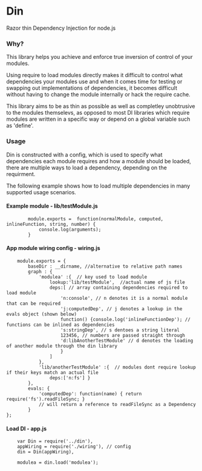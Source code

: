 # Din
Razor thin Dependency Injection for node.js

### Why?
This library helps you achieve and enforce true inversion of control of your modules.

Using require to load modules directly makes it difficult to control what dependencies your modules use and when it comes time for testing or swapping out implementations of dependencies, it becomes difficult without having to change the module internally or hack the require cache.

This library aims to be as thin as possible as well as completley unobtrusive to the modules themselevs, as opposed to most DI libraries which require modules are written in a specific way or depend on a global variable such as 'define'.

### Usage
Din is constructed with a config, which is used to specify what dependencies each module requires and how a module should be loaded, there are multiple ways to load a dependency, depending on the requirment.


The following example shows how to load multiple dependencies in many supported usage scenarios.

#### Example module - lib/testModule.js
```javscript
        module.exports =  function(normalModule, computed, inlineFunction, string, number) {
            console.log(arguments);
        }
```

#### App module wiring config - wiring.js
```javscript
    module.exports = {
        baseDir : __dirname, //alternative to relative path names
        graph : {
            'modulea' :{  // key used to load module
                lookup:'lib/testModule',  //actual name of js file
                deps:[ // array containing dependencies required to load module
                    'n:console', // n denotes it is a normal module that can be required
                    'j:computedDep', // j denotes a lookup in the evals object (shown below)
                    function() {console.log('inlineFunctionDep'); // functions can be inlined as dependencies
                    's:stringDep', // s dentoes a string literal
                    123456, // numbers are passed straight through
                    'd:libAnotherTestModule' // d denotes the loading of another module through the din library
                    }
                ]
            },
            'lib/anotherTestModule' :{  // modules dont require lookup if their keys match an actual file
                deps:['n:fs'] }
        },
        evals: {
            'computedDep': function(name) { return require('fs').readFileSync; }
            // will return a reference to readFileSync as a Dependency
        }
};
```
#### Load DI - app.js
```javscript
    var Din = require('../din'),
    appWiring = require('./wiring'), // config
    din = Din(appWiring),

    modulea = din.load('modulea');
```


